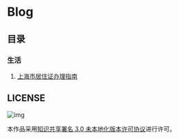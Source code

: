 # Blog

## 目录

### 生活

1. [上海市居住证办理指南](life/getting-a-shanghai-residence-permit.md)


## LICENSE

![img](https://i.creativecommons.org/l/by/3.0/88x31.png)

本作品采用[知识共享署名 3.0 未本地化版本许可协议](https://creativecommons.org/licenses/by/3.0/)进行许可。
